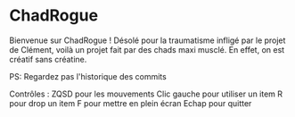 # ChadRogue

Bienvenue sur ChadRogue ! Désolé pour la traumatisme infligé par le projet de Clément, voilà un projet fait par des chads maxi musclé. En effet, on est créatif sans créatine.

PS: Regardez pas l'historique des commits

Contrôles :
ZQSD pour les mouvements
Clic gauche pour utiliser un item
R pour drop un item
F pour mettre en plein écran
Echap pour quitter
